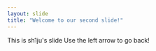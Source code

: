 ```yaml
---
layout: slide
title: "Welcome to our second slide!"
---
```

This is sh1ju's slide
Use the left arrow to go back!
